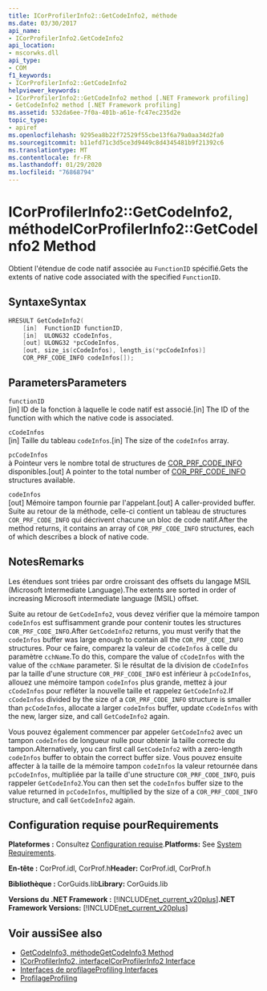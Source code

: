 ```yaml
---
title: ICorProfilerInfo2::GetCodeInfo2, méthode
ms.date: 03/30/2017
api_name:
- ICorProfilerInfo2.GetCodeInfo2
api_location:
- mscorwks.dll
api_type:
- COM
f1_keywords:
- ICorProfilerInfo2::GetCodeInfo2
helpviewer_keywords:
- ICorProfilerInfo2::GetCodeInfo2 method [.NET Framework profiling]
- GetCodeInfo2 method [.NET Framework profiling]
ms.assetid: 532da6ee-7f0a-401b-a61e-fc47ec235d2e
topic_type:
- apiref
ms.openlocfilehash: 9295ea8b22f72529f55cbe13f6a79a0aa34d2fa0
ms.sourcegitcommit: b11efd71c3d5ce3d9449c8d4345481b9f21392c6
ms.translationtype: MT
ms.contentlocale: fr-FR
ms.lasthandoff: 01/29/2020
ms.locfileid: "76868794"
---
```

# <a name="icorprofilerinfo2getcodeinfo2-method"></a><span data-ttu-id="e52b9-102">ICorProfilerInfo2::GetCodeInfo2, méthode</span><span class="sxs-lookup"><span data-stu-id="e52b9-102">ICorProfilerInfo2::GetCodeInfo2 Method</span></span>
<span data-ttu-id="e52b9-103">Obtient l'étendue de code natif associée au `FunctionID` spécifié.</span><span class="sxs-lookup"><span data-stu-id="e52b9-103">Gets the extents of native code associated with the specified `FunctionID`.</span></span>  
  
## <a name="syntax"></a><span data-ttu-id="e52b9-104">Syntaxe</span><span class="sxs-lookup"><span data-stu-id="e52b9-104">Syntax</span></span>  
  
```cpp  
HRESULT GetCodeInfo2(  
    [in]  FunctionID functionID,  
    [in]  ULONG32 cCodeInfos,  
    [out] ULONG32 *pcCodeInfos,  
    [out, size_is(cCodeInfos), length_is(*pcCodeInfos)]  
    COR_PRF_CODE_INFO codeInfos[]);  
```  
  
## <a name="parameters"></a><span data-ttu-id="e52b9-105">Parameters</span><span class="sxs-lookup"><span data-stu-id="e52b9-105">Parameters</span></span>  
 `functionID`  
 <span data-ttu-id="e52b9-106">[in] ID de la fonction à laquelle le code natif est associé.</span><span class="sxs-lookup"><span data-stu-id="e52b9-106">[in] The ID of the function with which the native code is associated.</span></span>  
  
 `cCodeInfos`  
 <span data-ttu-id="e52b9-107">[in] Taille du tableau `codeInfos`.</span><span class="sxs-lookup"><span data-stu-id="e52b9-107">[in] The size of the `codeInfos` array.</span></span>  
  
 `pcCodeInfos`  
 <span data-ttu-id="e52b9-108">à Pointeur vers le nombre total de structures de [COR_PRF_CODE_INFO](cor-prf-code-info-structure.md) disponibles.</span><span class="sxs-lookup"><span data-stu-id="e52b9-108">[out] A pointer to the total number of [COR_PRF_CODE_INFO](cor-prf-code-info-structure.md) structures available.</span></span>  
  
 `codeInfos`  
 <span data-ttu-id="e52b9-109">[out] Mémoire tampon fournie par l'appelant.</span><span class="sxs-lookup"><span data-stu-id="e52b9-109">[out] A caller-provided buffer.</span></span> <span data-ttu-id="e52b9-110">Suite au retour de la méthode, celle-ci contient un tableau de structures `COR_PRF_CODE_INFO` qui décrivent chacune un bloc de code natif.</span><span class="sxs-lookup"><span data-stu-id="e52b9-110">After the method returns, it contains an array of `COR_PRF_CODE_INFO` structures, each of which describes a block of native code.</span></span>  
  
## <a name="remarks"></a><span data-ttu-id="e52b9-111">Notes</span><span class="sxs-lookup"><span data-stu-id="e52b9-111">Remarks</span></span>  
 <span data-ttu-id="e52b9-112">Les étendues sont triées par ordre croissant des offsets du langage MSIL (Microsoft Intermediate Language).</span><span class="sxs-lookup"><span data-stu-id="e52b9-112">The extents are sorted in order of increasing Microsoft intermediate language (MSIL) offset.</span></span>  
  
 <span data-ttu-id="e52b9-113">Suite au retour de `GetCodeInfo2`, vous devez vérifier que la mémoire tampon `codeInfos` est suffisamment grande pour contenir toutes les structures `COR_PRF_CODE_INFO`.</span><span class="sxs-lookup"><span data-stu-id="e52b9-113">After `GetCodeInfo2` returns, you must verify that the `codeInfos` buffer was large enough to contain all the `COR_PRF_CODE_INFO` structures.</span></span> <span data-ttu-id="e52b9-114">Pour ce faire, comparez la valeur de `cCodeInfos` à celle du paramètre `cchName`.</span><span class="sxs-lookup"><span data-stu-id="e52b9-114">To do this, compare the value of `cCodeInfos` with the value of the `cchName` parameter.</span></span> <span data-ttu-id="e52b9-115">Si le résultat de la division de `cCodeInfos` par la taille d'une structure `COR_PRF_CODE_INFO` est inférieur à `pcCodeInfos`, allouez une mémoire tampon `codeInfos` plus grande, mettez à jour `cCodeInfos` pour refléter la nouvelle taille et rappelez `GetCodeInfo2`.</span><span class="sxs-lookup"><span data-stu-id="e52b9-115">If `cCodeInfos` divided by the size of a `COR_PRF_CODE_INFO` structure is smaller than `pcCodeInfos`, allocate a larger `codeInfos` buffer, update `cCodeInfos` with the new, larger size, and call `GetCodeInfo2` again.</span></span>  
  
 <span data-ttu-id="e52b9-116">Vous pouvez également commencer par appeler `GetCodeInfo2` avec un tampon `codeInfos` de longueur nulle pour obtenir la taille correcte du tampon.</span><span class="sxs-lookup"><span data-stu-id="e52b9-116">Alternatively, you can first call `GetCodeInfo2` with a zero-length `codeInfos` buffer to obtain the correct buffer size.</span></span> <span data-ttu-id="e52b9-117">Vous pouvez ensuite affecter à la taille de la mémoire tampon `codeInfos` la valeur retournée dans `pcCodeInfos`, multipliée par la taille d'une structure `COR_PRF_CODE_INFO`, puis rappeler `GetCodeInfo2`.</span><span class="sxs-lookup"><span data-stu-id="e52b9-117">You can then set the `codeInfos` buffer size to the value returned in `pcCodeInfos`, multiplied by the size of a `COR_PRF_CODE_INFO` structure, and call `GetCodeInfo2` again.</span></span>  
  
## <a name="requirements"></a><span data-ttu-id="e52b9-118">Configuration requise pour</span><span class="sxs-lookup"><span data-stu-id="e52b9-118">Requirements</span></span>  
 <span data-ttu-id="e52b9-119">**Plateformes :** Consultez [Configuration requise](../../../../docs/framework/get-started/system-requirements.md).</span><span class="sxs-lookup"><span data-stu-id="e52b9-119">**Platforms:** See [System Requirements](../../../../docs/framework/get-started/system-requirements.md).</span></span>  
  
 <span data-ttu-id="e52b9-120">**En-tête :** CorProf.idl, CorProf.h</span><span class="sxs-lookup"><span data-stu-id="e52b9-120">**Header:** CorProf.idl, CorProf.h</span></span>  
  
 <span data-ttu-id="e52b9-121">**Bibliothèque :** CorGuids.lib</span><span class="sxs-lookup"><span data-stu-id="e52b9-121">**Library:** CorGuids.lib</span></span>  
  
 <span data-ttu-id="e52b9-122">**Versions du .NET Framework :** [!INCLUDE[net_current_v20plus](../../../../includes/net-current-v20plus-md.md)]</span><span class="sxs-lookup"><span data-stu-id="e52b9-122">**.NET Framework Versions:** [!INCLUDE[net_current_v20plus](../../../../includes/net-current-v20plus-md.md)]</span></span>  
  
## <a name="see-also"></a><span data-ttu-id="e52b9-123">Voir aussi</span><span class="sxs-lookup"><span data-stu-id="e52b9-123">See also</span></span>

- [<span data-ttu-id="e52b9-124">GetCodeInfo3, méthode</span><span class="sxs-lookup"><span data-stu-id="e52b9-124">GetCodeInfo3 Method</span></span>](icorprofilerinfo4-getcodeinfo3-method.md)
- [<span data-ttu-id="e52b9-125">ICorProfilerInfo2, interface</span><span class="sxs-lookup"><span data-stu-id="e52b9-125">ICorProfilerInfo2 Interface</span></span>](icorprofilerinfo2-interface.md)
- [<span data-ttu-id="e52b9-126">Interfaces de profilage</span><span class="sxs-lookup"><span data-stu-id="e52b9-126">Profiling Interfaces</span></span>](profiling-interfaces.md)
- [<span data-ttu-id="e52b9-127">Profilage</span><span class="sxs-lookup"><span data-stu-id="e52b9-127">Profiling</span></span>](index.md)

